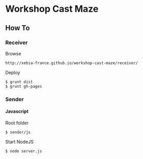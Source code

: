 # Workshop Cast Maze

## How To

### Receiver

Browse

    http://xebia-france.github.io/workshop-cast-maze/receiver/

Deploy
    
    $ grunt dist
    $ grunt gh-pages

### Sender

#### Javascript

Root folder

    $ sender/js
Start NodeJS

    $ node server.js

